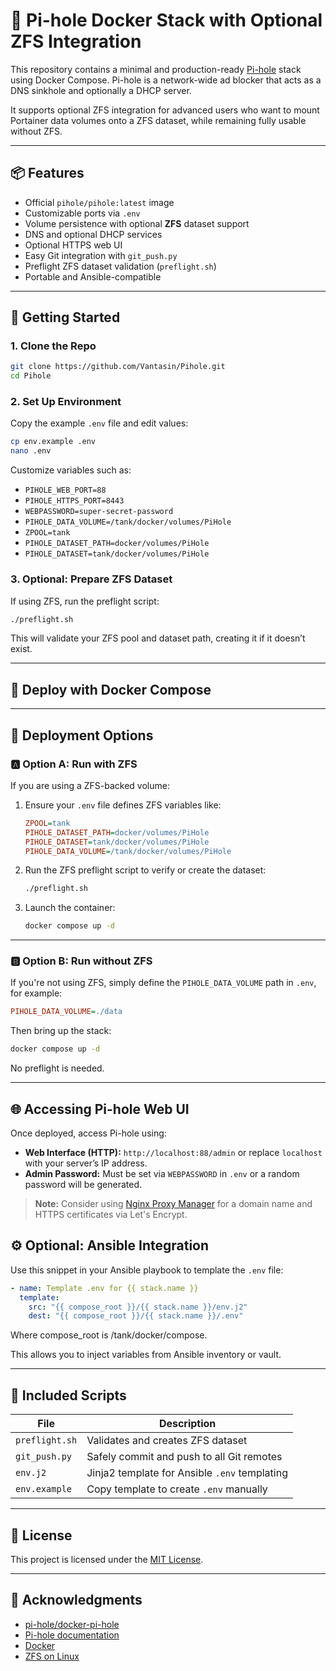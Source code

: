 # 🧱 Pi-hole Docker Stack with Optional ZFS Integration

This repository contains a minimal and production-ready [Pi-hole](https://pi-hole.net/) stack using Docker Compose. Pi-hole is a network-wide ad blocker that acts as a DNS sinkhole and optionally a DHCP server.

It supports optional ZFS integration for advanced users who want to mount Portainer data volumes onto a ZFS dataset, while remaining fully usable without ZFS.

---

## 📦 Features

- Official `pihole/pihole:latest` image
- Customizable ports via `.env`
- Volume persistence with optional **ZFS** dataset support
- DNS and optional DHCP services
- Optional HTTPS web UI
- Easy Git integration with `git_push.py`
- Preflight ZFS dataset validation (`preflight.sh`)
- Portable and Ansible-compatible

---

## 🚀 Getting Started

### 1. Clone the Repo

```bash
git clone https://github.com/Vantasin/Pihole.git
cd Pihole
```

### 2. Set Up Environment

Copy the example `.env` file and edit values:

```bash
cp env.example .env
nano .env
```

Customize variables such as:

- `PIHOLE_WEB_PORT=88`
- `PIHOLE_HTTPS_PORT=8443`
- `WEBPASSWORD=super-secret-password`
- `PIHOLE_DATA_VOLUME=/tank/docker/volumes/PiHole`
- `ZPOOL=tank`
- `PIHOLE_DATASET_PATH=docker/volumes/PiHole`
- `PIHOLE_DATASET=tank/docker/volumes/PiHole`

### 3. Optional: Prepare ZFS Dataset

If using ZFS, run the preflight script:

```bash
./preflight.sh
```

This will validate your ZFS pool and dataset path, creating it if it doesn’t exist.

---

## 🐳 Deploy with Docker Compose
---

## 🐳 Deployment Options

### 🅰️ Option A: Run with ZFS

If you are using a ZFS-backed volume:

1. Ensure your `.env` file defines ZFS variables like:
   ```ini
   ZPOOL=tank
   PIHOLE_DATASET_PATH=docker/volumes/PiHole
   PIHOLE_DATASET=tank/docker/volumes/PiHole
   PIHOLE_DATA_VOLUME=/tank/docker/volumes/PiHole
   ```

2. Run the ZFS preflight script to verify or create the dataset:
   ```bash
   ./preflight.sh
   ```

3. Launch the container:
   ```bash
   docker compose up -d
   ```

---

### 🅱️ Option B: Run without ZFS

If you're not using ZFS, simply define the `PIHOLE_DATA_VOLUME` path in `.env`, for example:
```ini
PIHOLE_DATA_VOLUME=./data
```

Then bring up the stack:
```bash
docker compose up -d
```

No preflight is needed.

---

## 🌐 Accessing Pi-hole Web UI

Once deployed, access Pi-hole using:

- **Web Interface (HTTP):** `http://localhost:88/admin` or replace `localhost` with your server’s IP address.  
- **Admin Password:** Must be set via `WEBPASSWORD` in `.env` or a random password will be generated.

> **Note:** Consider using [Nginx Proxy Manager](https://github.com/Vantasin/Nginx-Proxy-Manager.git) for a domain name and HTTPS certificates via Let's Encrypt.

## ⚙️ Optional: Ansible Integration

Use this snippet in your Ansible playbook to template the `.env` file:

```yaml
- name: Template .env for {{ stack.name }}
  template:
    src: "{{ compose_root }}/{{ stack.name }}/env.j2"
    dest: "{{ compose_root }}/{{ stack.name }}/.env"
```

Where compose_root is /tank/docker/compose.

This allows you to inject variables from Ansible inventory or vault.

---

## 🧪 Included Scripts

| File            | Description                                |
|-----------------|--------------------------------------------|
| `preflight.sh`  | Validates and creates ZFS dataset          |
| `git_push.py`   | Safely commit and push to all Git remotes  |
| `env.j2`        | Jinja2 template for Ansible `.env` templating |
| `env.example`   | Copy template to create `.env` manually     |

---

## 📄 License

This project is licensed under the [MIT License](LICENSE).

---

## 🙏 Acknowledgments

- [pi-hole/docker-pi-hole](https://github.com/pi-hole/docker-pi-hole)
- [Pi-hole documentation](https://docs.pi-hole.net/)
- [Docker](https://www.docker.com/)
- [ZFS on Linux](https://openzfs.org/)
